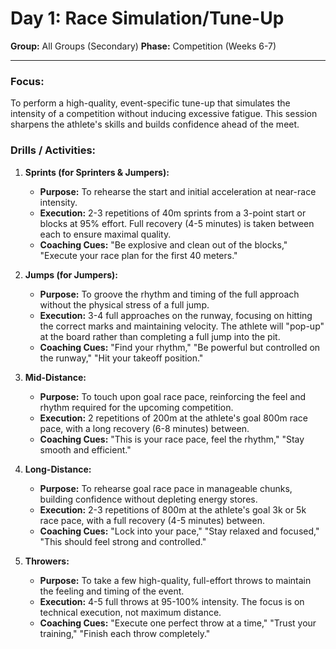 # Day 1: Race Simulation/Tune-Up

**Group:** All Groups (Secondary)
**Phase:** Competition (Weeks 6-7)

---

### Focus:
To perform a high-quality, event-specific tune-up that simulates the intensity of a competition without inducing excessive fatigue. This session sharpens the athlete's skills and builds confidence ahead of the meet.

### Drills / Activities:

1.  **Sprints (for Sprinters & Jumpers):**
    *   **Purpose:** To rehearse the start and initial acceleration at near-race intensity.
    *   **Execution:** 2-3 repetitions of 40m sprints from a 3-point start or blocks at 95% effort. Full recovery (4-5 minutes) is taken between each to ensure maximal quality.
    *   **Coaching Cues:** "Be explosive and clean out of the blocks," "Execute your race plan for the first 40 meters."

2.  **Jumps (for Jumpers):**
    *   **Purpose:** To groove the rhythm and timing of the full approach without the physical stress of a full jump.
    *   **Execution:** 3-4 full approaches on the runway, focusing on hitting the correct marks and maintaining velocity. The athlete will "pop-up" at the board rather than completing a full jump into the pit.
    *   **Coaching Cues:** "Find your rhythm," "Be powerful but controlled on the runway," "Hit your takeoff position."

3.  **Mid-Distance:**
    *   **Purpose:** To touch upon goal race pace, reinforcing the feel and rhythm required for the upcoming competition.
    *   **Execution:** 2 repetitions of 200m at the athlete's goal 800m race pace, with a long recovery (6-8 minutes) between.
    *   **Coaching Cues:** "This is your race pace, feel the rhythm," "Stay smooth and efficient."

4.  **Long-Distance:**
    *   **Purpose:** To rehearse goal race pace in manageable chunks, building confidence without depleting energy stores.
    *   **Execution:** 2-3 repetitions of 800m at the athlete's goal 3k or 5k race pace, with a full recovery (4-5 minutes) between.
    *   **Coaching Cues:** "Lock into your pace," "Stay relaxed and focused," "This should feel strong and controlled."

5.  **Throwers:**
    *   **Purpose:** To take a few high-quality, full-effort throws to maintain the feeling and timing of the event.
    *   **Execution:** 4-5 full throws at 95-100% intensity. The focus is on technical execution, not maximum distance.
    *   **Coaching Cues:** "Execute one perfect throw at a time," "Trust your training," "Finish each throw completely."

